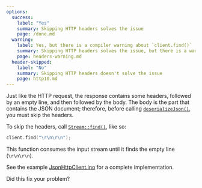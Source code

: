 ```yaml
---
options:
  success:
    label: "Yes"
    summary: Skipping HTTP headers solves the issue
    page: /done.md
  warning:
    label: Yes, but there is a compiler warning about `client.find()`
    summary: Skipping HTTP headers solves the issue, but there is a warning
    page: headers-warning.md
  header-skipped:
    label: "No"
    summary: Skipping HTTP headers doesn't solve the issue
    page: http10.md
---
```


Just like the HTTP request, the response contains some headers, followed by an empty line, and then followed by the body.
The body is the part that contains the JSON document; therefore, before calling [`deserializeJson()`](/v6/api/json/deserializejson/), you must skip the headers.

To skip the headers, call [`Stream::find()`](https://www.arduino.cc/reference/en/language/functions/communication/stream/streamfind/), like so:

```c++
client.find("\r\n\r\n");
```

This function consumes the input stream until it finds the empty line (`\r\n\r\n`).

See the example [JsonHttpClient.ino](/v6/example/http-client/) for a complete implementation.

Did this fix your problem?